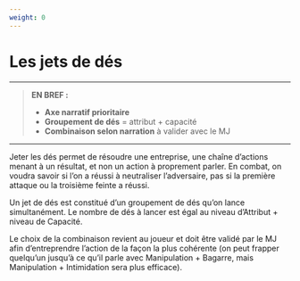 ```yaml
---
weight: 0
---
```


# Les jets de dés

-----
>**EN BREF :**
>
>* **Axe narratif prioritaire**
>* **Groupement de dés** = attribut + capacité
>* **Combinaison selon narration** à valider avec le MJ
-----

Jeter les dés permet de résoudre une entreprise, une chaîne d’actions menant à un résultat, et non un action à proprement parler. En combat, on voudra savoir si l’on a réussi à neutraliser l’adversaire, pas si la première attaque ou la troisième feinte a réussi.

Un jet de dés est constitué d’un groupement de dés qu’on lance simultanément. Le nombre de dés à lancer est égal au niveau d’Attribut + niveau de Capacité.

Le choix de la combinaison revient au joueur et doit être validé par le MJ afin d’entreprendre l’action de la façon la plus cohérente (on peut frapper quelqu’un jusqu’à ce qu’il parle avec Manipulation + Bagarre, mais Manipulation + Intimidation sera plus efficace).